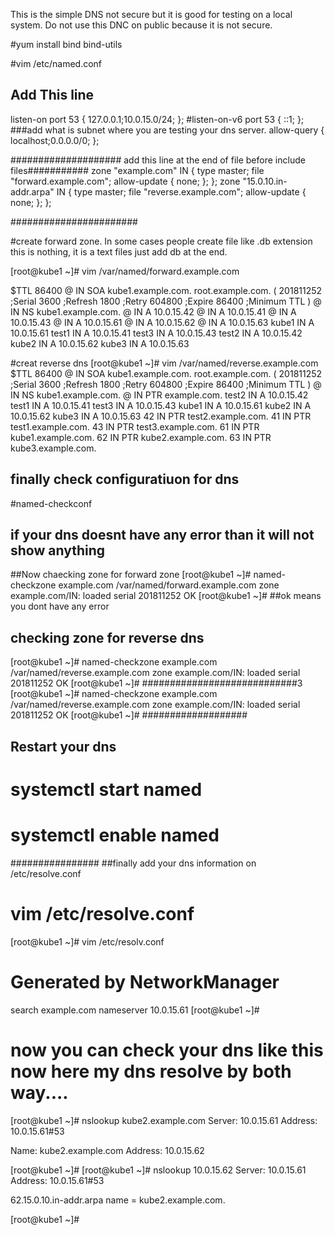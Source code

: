 This is the simple DNS not secure but it is good for testing on a local system. Do not use this DNC on public because it is not secure.

#yum install bind bind-utils


#vim /etc/named.conf
## Add This line

 listen-on port 53 { 127.0.0.1;10.0.15.0/24; };
        #listen-on-v6 port 53 { ::1; };
	###add what is subnet where you are testing your dns server.
	allow-query     { localhost;0.0.0.0/0; };

#################### add this line at the end of file before include files###########
	zone "example.com" IN {
        	type master;
        	file "forward.example.com";
        	allow-update { none; };
	};
	zone "15.0.10.in-addr.arpa" IN {
        	type master;
        	file "reverse.example.com";
        	allow-update { none; };
	};

#######################

#create forward zone. In some cases people create file like .db extension this is nothing, it is a text files just add db at the end.

[root@kube1 ~]# vim /var/named/forward.example.com

$TTL 86400
@ IN  SOA     kube1.example.com. root.example.com. (
        201811252  ;Serial
        3600        ;Refresh
        1800        ;Retry
        604800      ;Expire
        86400       ;Minimum TTL
)
@       IN NS           kube1.example.com.
@       IN A            10.0.15.42
@       IN A            10.0.15.41
@       IN A            10.0.15.43
@       IN A            10.0.15.61
@       IN A            10.0.15.62
@       IN A            10.0.15.63
kube1    IN A            10.0.15.61
test1    IN A            10.0.15.41
test3    IN A            10.0.15.43
test2    IN A            10.0.15.42
kube2    IN A            10.0.15.62
kube3    IN A            10.0.15.63

#creat reverse dns
[root@kube1 ~]# vim /var/named/reverse.example.com 
$TTL 86400
@ IN  SOA     kube1.example.com. root.example.com. (
        201811252   ;Serial
        3600        ;Refresh
        1800        ;Retry
        604800      ;Expire
        86400       ;Minimum TTL
)
@       IN  NS          kube1.example.com.
@       IN PTR          example.com.
test2    IN A            10.0.15.42
test1    IN A            10.0.15.41
test3    IN A            10.0.15.43
kube1    IN A            10.0.15.61
kube2    IN A            10.0.15.62
kube3    IN A            10.0.15.63
42      IN PTR          test2.example.com.
41      IN PTR          test1.example.com.
43      IN PTR          test3.example.com.
61      IN PTR          kube1.example.com.
62      IN PTR          kube2.example.com.
63      IN PTR          kube3.example.com.

## finally check configuratiuon for dns
#named-checkconf
## if your dns doesnt have any error than it will not show anything

##Now chaecking zone for forward zone
[root@kube1 ~]# named-checkzone example.com /var/named/forward.example.com 
zone example.com/IN: loaded serial 201811252
OK
[root@kube1 ~]# 
##ok means you dont have any error

## checking zone for reverse dns
[root@kube1 ~]# named-checkzone example.com /var/named/reverse.example.com 
zone example.com/IN: loaded serial 201811252
OK
[root@kube1 ~]# 
############################3
[root@kube1 ~]# named-checkzone example.com /var/named/reverse.example.com 
zone example.com/IN: loaded serial 201811252
OK
[root@kube1 ~]# 
###################
## Restart your dns
# systemctl start named
# systemctl enable named
################
##finally add your dns information on /etc/resolve.conf
# vim /etc/resolve.conf

[root@kube1 ~]# vim /etc/resolv.conf 
# Generated by NetworkManager
search example.com
nameserver 10.0.15.61
[root@kube1 ~]# 

# now you can check your dns like this now here my dns resolve by both way....

[root@kube1 ~]# nslookup kube2.example.com
Server:		10.0.15.61
Address:	10.0.15.61#53

Name:	kube2.example.com
Address: 10.0.15.62

[root@kube1 ~]# 
[root@kube1 ~]# nslookup 10.0.15.62
Server:		10.0.15.61
Address:	10.0.15.61#53

62.15.0.10.in-addr.arpa	name = kube2.example.com.

[root@kube1 ~]#
